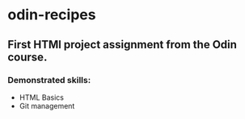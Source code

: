 # odin-recipes


## First HTMl project assignment from the Odin course.

### Demonstrated skills:
- HTML Basics
- Git management